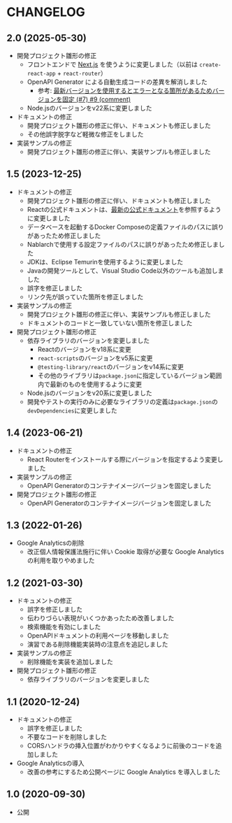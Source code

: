 # CHANGELOG

## 2.0 (2025-05-30)

- 開発プロジェクト雛形の修正
  - フロントエンドで [Next.js](https://nextjs.org/) を使うように変更しました（以前は `create-react-app` + `react-router`）
  - OpenAPI Generator による自動生成コードの差異を解消しました
    - 参考: [最新バージョンを使用するとエラーとなる箇所があるためバージョンを固定 (#7) #9 (comment)](https://github.com/Fintan-contents/spa-restapi-handson/pull/9#discussion_r2088065392)
  - Node.jsのバージョンをv22系に変更しました
- ドキュメントの修正
  - 開発プロジェクト雛形の修正に伴い、ドキュメントも修正しました
  - その他誤字脱字など軽微な修正をしました
- 実装サンプルの修正
  - 開発プロジェクト雛形の修正に伴い、実装サンプルも修正しました

## 1.5 (2023-12-25)

- ドキュメントの修正
  - 開発プロジェクト雛形の修正に伴い、ドキュメントも修正しました
  - Reactの公式ドキュメントは、[最新の公式ドキュメント](https://ja.react.dev/)を参照するように変更しました
  - データベースを起動するDocker Composeの定義ファイルのパスに誤りがあったため修正しました
  - Nablarchで使用する設定ファイルのパスに誤りがあったため修正しました
  - JDKは、Eclipse Temurinを使用するように変更しました
  - Javaの開発ツールとして、Visual Studio Code以外のツールも追加しました
  - 誤字を修正しました
  - リンク先が誤っていた箇所を修正しました
- 実装サンプルの修正
  - 開発プロジェクト雛形の修正に伴い、実装サンプルも修正しました
  - ドキュメントのコードと一致していない箇所を修正しました
- 開発プロジェクト雛形の修正
  - 依存ライブラリのバージョンを変更しました
    - Reactのバージョンをv18系に変更
    - `react-scripts`のバージョンをv5系に変更
    - `@testing-library/react`のバージョンをv14系に変更
    - その他のライブラリは`package.json`に指定しているバージョン範囲内で最新のものを使用するように変更
  - Node.jsのバージョンをv20系に変更しました
  - 開発やテストの実行のみに必要なライブラリの定義は`package.json`の`devDependencies`に変更しました

## 1.4 (2023-06-21)

- ドキュメントの修正
  - React Routerをインストールする際にバージョンを指定するよう変更しました
- 実装サンプルの修正
  - OpenAPI Generatorのコンテナイメージバージョンを固定しました
- 開発プロジェクト雛形の修正
  - OpenAPI Generatorのコンテナイメージバージョンを固定しました

## 1.3 (2022-01-26)

- Google Analyticsの削除
  - 改正個人情報保護法施行に伴い Cookie 取得が必要な Google Analytics の利用を取りやめました

## 1.2 (2021-03-30)

- ドキュメントの修正
  - 誤字を修正しました
  - 伝わりづらい表現がいくつかあったため改善しました
  - 検索機能を有効にしました
  - OpenAPIドキュメントの利用ページを移動しました
  - 演習である削除機能実装時の注意点を追記しました
- 実装サンプルの修正
  - 削除機能を実装を追加しました
- 開発プロジェクト雛形の修正
  - 依存ライブラリのバージョンを変更しました

## 1.1 (2020-12-24)

- ドキュメントの修正
  - 誤字を修正しました
  - 不要なコードを削除しました
  - CORSハンドラの挿入位置がわかりやすくなるように前後のコードを追加しました
- Google Analyticsの導入
  - 改善の参考にするため公開ページに Google Analytics を導入しました

## 1.0 (2020-09-30)

- 公開
